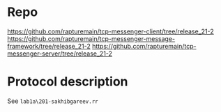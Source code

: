 # Repo
https://github.com/rapturemain/tcp-messenger-client/tree/release_21-2
https://github.com/rapturemain/tcp-messenger-message-framework/tree/release_21-2
https://github.com/rapturemain/tcp-messenger-server/tree/release_21-2

# Protocol description
See `lab1a\201-sakhibgareev.rr`
